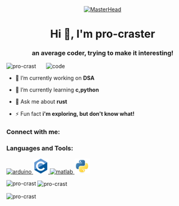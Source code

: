 <p align="center">
  <a href="https://rishavchanda.io">
    <img src="https://media.tenor.com/OF2oQX_PQ9UAAAAC/dfg.gif" alt="MasterHead">
  </a>
</p>


<!--[![MasterHead](https://media.tenor.com/OF2oQX_PQ9UAAAAC/dfg.gif)](https://i.gifer.com/Detq.mp4)-->

<h1 align="center">Hi 👋, I'm pro-craster</h1>
<h3 align="center">an average coder, trying to make it interesting!</h3>
<img align="right" alt="code" width="400" src="https://media.tenor.com/NOYF3f82b_gAAAAC/programmer.gif"

<p align="left"> <img src="https://komarev.com/ghpvc/?username=pro-crast&label=Profile%20views&color=0e75b6&style=flat" alt="pro-crast" /> </p>

- 🔭 I’m currently working on **DSA**

- 🌱 I’m currently learning **c,python**

- 💬 Ask me about **rust**

- ⚡ Fun fact **i'm exploring, but don't know what!**

<h3 align="left">Connect with me:</h3>
<p align="left">
</p>

<h3 align="left">Languages and Tools:</h3>
<p align="left"> <a href="https://www.arduino.cc/" target="_blank" rel="noreferrer"> <img src="https://cdn.worldvectorlogo.com/logos/arduino-1.svg" alt="arduino" width="40" height="40"/> </a> <a href="https://www.cprogramming.com/" target="_blank" rel="noreferrer"> <img src="https://raw.githubusercontent.com/devicons/devicon/master/icons/c/c-original.svg" alt="c" width="40" height="40"/> </a> <a href="https://www.mathworks.com/" target="_blank" rel="noreferrer"> <img src="https://upload.wikimedia.org/wikipedia/commons/2/21/Matlab_Logo.png" alt="matlab" width="40" height="40"/> </a> <a href="https://www.python.org" target="_blank" rel="noreferrer"> <img src="https://raw.githubusercontent.com/devicons/devicon/master/icons/python/python-original.svg" alt="python" width="40" height="40"/> </a> </p>

<p><img align="left" src="https://github-readme-stats.vercel.app/api/top-langs?username=pro-crast&show_icons=true&locale=en&layout=compact" alt="pro-crast" /></p>

<p>&nbsp;<img align="center" src="https://github-readme-stats.vercel.app/api?username=pro-crast&show_icons=true&locale=en" alt="pro-crast" /></p>

<p><img align="center" src="https://github-readme-streak-stats.herokuapp.com/?user=pro-crast&" alt="pro-crast" /></p>

<!-- [![An image of @procrast's Holopin badges, which is a link to view their full Holopin profile](https://holopin.me/procrast)](https://holopin.io/@procrast) -->
